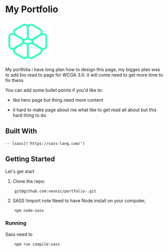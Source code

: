# My Portfolio 

![image](https://raw.githubusercontent.com/nexnic/portfolio-/e9edd276db9215ca4cfca80f41a46ea615a2be85/assets/IMG/Logo.svg)

My portfolia i have long plan how to design this page, my bigges plan was to add bio read to page for WCGA 3.0. it will come need to get more time to fix theos 

You can add some bullet points if you'd like to:
 - like hero page but thing need more content 

 - it hard to make page about me what like to get read all about but this hard thing to do

 ## Built With
    -- [sass]('https://sass-lang.com/')

## Getting Started

Let's get start 

1. Clone the repo:

```
    git@github.com:nexnic/portfolio-.git
```

2. SASS 
!import note Need to have Node install on your computer,

```
    npm node-sass
```

### Running 

Sass need to 
````
    npm run compile:sass
````


